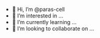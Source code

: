 - 👋 Hi, I’m @paras-cell
- 👀 I’m interested in ...
- 🌱 I’m currently learning ...
- 💞️ I’m looking to collaborate on ...

